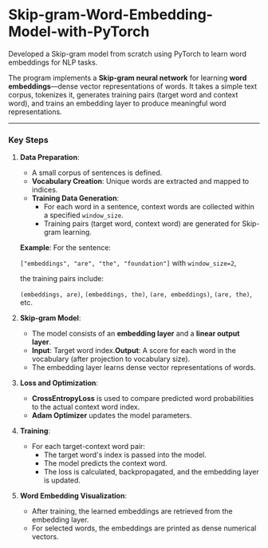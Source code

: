 # Skip-gram-Word-Embedding-Model-with-PyTorch
Developed a Skip-gram model from scratch using PyTorch to learn word embeddings for NLP tasks.

The program implements a **Skip-gram neural network** for learning **word embeddings**—dense vector representations of words. It takes a simple text corpus, tokenizes it, generates training pairs (target word and context word), and trains an embedding layer to produce meaningful word representations.

---

### **Key Steps**

1. **Data Preparation**:
    - A small corpus of sentences is defined.
    - **Vocabulary Creation**: Unique words are extracted and mapped to indices.
    - **Training Data Generation**:
        - For each word in a sentence, context words are collected within a specified `window_size`.
        - Training pairs (target word, context word) are generated for Skip-gram learning.
    
    **Example**:
    For the sentence:
    
    `["embeddings", "are", "the", "foundation"]` with `window_size=2`,
    
    the training pairs include:
    
    `(embeddings, are)`, `(embeddings, the)`, `(are, embeddings)`, `(are, the)`, etc.
    
2. **Skip-gram Model**:
    - The model consists of an **embedding layer** and a **linear output layer**.
    - **Input**: Target word index.**Output**: A score for each word in the vocabulary (after projection to vocabulary size).
    - The embedding layer learns dense vector representations of words.
3. **Loss and Optimization**:
    - **CrossEntropyLoss** is used to compare predicted word probabilities to the actual context word index.
    - **Adam Optimizer** updates the model parameters.
4. **Training**:
    - For each target-context word pair:
        - The target word's index is passed into the model.
        - The model predicts the context word.
        - The loss is calculated, backpropagated, and the embedding layer is updated.
5. **Word Embedding Visualization**:
    - After training, the learned embeddings are retrieved from the embedding layer.
    - For selected words, the embeddings are printed as dense numerical vectors.




